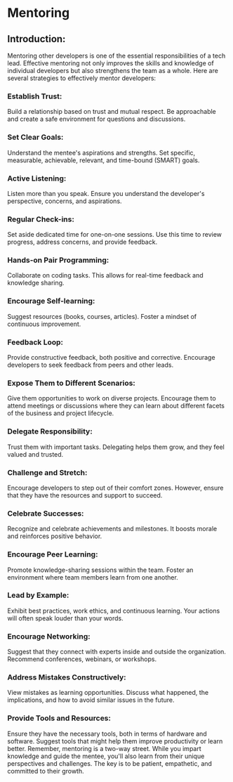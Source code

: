 # Mentoring

## Introduction:
Mentoring other developers is one of the essential responsibilities of a tech lead. Effective mentoring not only improves the skills and knowledge of individual developers but also strengthens the team as a whole. Here are several strategies to effectively mentor developers:

### Establish Trust:

Build a relationship based on trust and mutual respect.
Be approachable and create a safe environment for questions and discussions.
### Set Clear Goals:

Understand the mentee's aspirations and strengths.
Set specific, measurable, achievable, relevant, and time-bound (SMART) goals.
### Active Listening:

Listen more than you speak.
Ensure you understand the developer's perspective, concerns, and aspirations.
### Regular Check-ins:

Set aside dedicated time for one-on-one sessions.
Use this time to review progress, address concerns, and provide feedback.
### Hands-on Pair Programming:

Collaborate on coding tasks.
This allows for real-time feedback and knowledge sharing.
### Encourage Self-learning:

Suggest resources (books, courses, articles).
Foster a mindset of continuous improvement.
### Feedback Loop:

Provide constructive feedback, both positive and corrective.
Encourage developers to seek feedback from peers and other leads.
### Expose Them to Different Scenarios:

Give them opportunities to work on diverse projects.
Encourage them to attend meetings or discussions where they can learn about different facets of the business and project lifecycle.
### Delegate Responsibility:

Trust them with important tasks.
Delegating helps them grow, and they feel valued and trusted.
### Challenge and Stretch:

Encourage developers to step out of their comfort zones.
However, ensure that they have the resources and support to succeed.
### Celebrate Successes:
Recognize and celebrate achievements and milestones.
It boosts morale and reinforces positive behavior.
### Encourage Peer Learning:
Promote knowledge-sharing sessions within the team.
Foster an environment where team members learn from one another.
### Lead by Example:
Exhibit best practices, work ethics, and continuous learning.
Your actions will often speak louder than your words.
### Encourage Networking:
Suggest that they connect with experts inside and outside the organization.
Recommend conferences, webinars, or workshops.
### Address Mistakes Constructively:
View mistakes as learning opportunities.
Discuss what happened, the implications, and how to avoid similar issues in the future.
### Provide Tools and Resources:
Ensure they have the necessary tools, both in terms of hardware and software.
Suggest tools that might help them improve productivity or learn better.
Remember, mentoring is a two-way street. While you impart knowledge and guide the mentee, you'll also learn from their unique perspectives and challenges. The key is to be patient, empathetic, and committed to their growth.